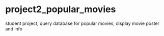 # project2_popular_movies
student project, query database for popular movies, display movie poster and info

